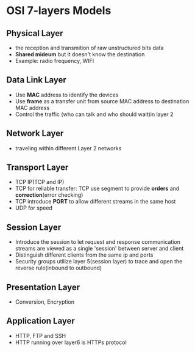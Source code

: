 # OSI 7-layers Models

## Physical Layer
* the reception and transmition of raw unstructured bits data
* **Shared mideum** but it doesn't know the destination
* Example: radio frequency, WIFI

## Data Link Layer
* Use **MAC** address to identify the devices
* Use **frame** as a transfer unit from source MAC address to destination MAC address
* Control the traffic (who can talk and who should wait)in layer 2

## Network Layer
* traveling within different Layer 2 networks

## Transport Layer
* TCP IP(TCP and IP)
* TCP for reliable transfer: TCP use segment to provide **orders** and **correction**(error checking)
* TCP introduce **PORT** to allow different streams in the same host
* UDP for speed

## Session Layer
* Introduce the session to let request and response communication streams are viewed as a single 'session' between server and client
* Distinguish different clients from the same ip and ports
* Security groups utilize layer 5(session layer) to trace and open the reverse rule(inbound to outbound)

## Presentation Layer
* Conversion, Encryption

## Application Layer
* HTTP, FTP and SSH
* HTTP running over layer6 is HTTPs protocol
